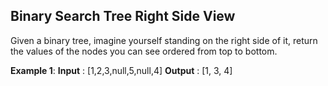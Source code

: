 ## Binary Search Tree Right Side View

Given a binary tree, imagine yourself standing on the right side of it, return the values of the nodes you can see ordered from top to bottom.


**Example 1**:
**Input** :  [1,2,3,null,5,null,4]
**Output** : [1, 3, 4]